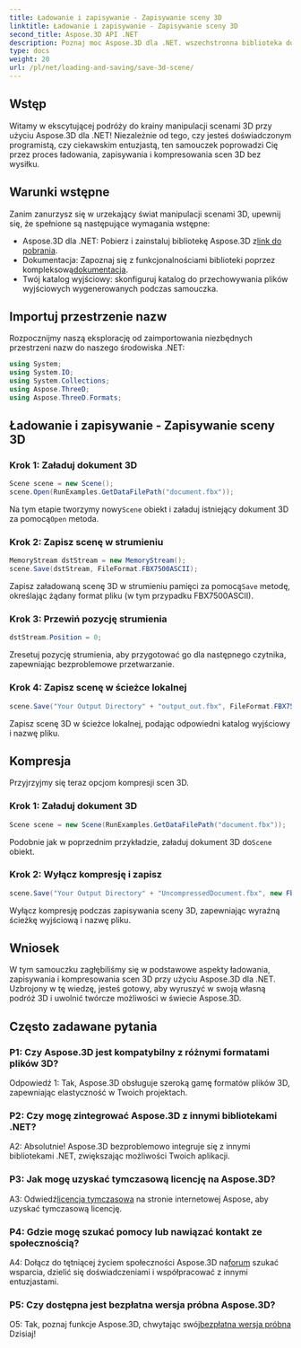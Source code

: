 ```yaml
---
title: Ładowanie i zapisywanie - Zapisywanie sceny 3D
linktitle: Ładowanie i zapisywanie - Zapisywanie sceny 3D
second_title: Aspose.3D API .NET
description: Poznaj moc Aspose.3D dla .NET. wszechstronna biblioteka do płynnej manipulacji scenami 3D. Ładuj, zapisuj i kompresuj bez wysiłku.
type: docs
weight: 20
url: /pl/net/loading-and-saving/save-3d-scene/
---
```

## Wstęp

Witamy w ekscytującej podróży do krainy manipulacji scenami 3D przy użyciu Aspose.3D dla .NET! Niezależnie od tego, czy jesteś doświadczonym programistą, czy ciekawskim entuzjastą, ten samouczek poprowadzi Cię przez proces ładowania, zapisywania i kompresowania scen 3D bez wysiłku.

## Warunki wstępne

Zanim zanurzysz się w urzekający świat manipulacji scenami 3D, upewnij się, że spełnione są następujące wymagania wstępne:

-  Aspose.3D dla .NET: Pobierz i zainstaluj bibliotekę Aspose.3D z[link do pobrania](https://releases.aspose.com/3d/net/).
-  Dokumentacja: Zapoznaj się z funkcjonalnościami biblioteki poprzez kompleksową[dokumentacja](https://reference.aspose.com/3d/net/).
- Twój katalog wyjściowy: skonfiguruj katalog do przechowywania plików wyjściowych wygenerowanych podczas samouczka.

## Importuj przestrzenie nazw

Rozpocznijmy naszą eksplorację od zaimportowania niezbędnych przestrzeni nazw do naszego środowiska .NET:

```csharp
using System;
using System.IO;
using System.Collections;
using Aspose.ThreeD;
using Aspose.ThreeD.Formats;
```

## Ładowanie i zapisywanie - Zapisywanie sceny 3D

### Krok 1: Załaduj dokument 3D

```csharp
Scene scene = new Scene();
scene.Open(RunExamples.GetDataFilePath("document.fbx"));
```

 Na tym etapie tworzymy nowy`Scene` obiekt i załaduj istniejący dokument 3D za pomocą`Open` metoda.

### Krok 2: Zapisz scenę w strumieniu

```csharp
MemoryStream dstStream = new MemoryStream();
scene.Save(dstStream, FileFormat.FBX7500ASCII);
```

 Zapisz załadowaną scenę 3D w strumieniu pamięci za pomocą`Save` metodę, określając żądany format pliku (w tym przypadku FBX7500ASCII).

### Krok 3: Przewiń pozycję strumienia

```csharp
dstStream.Position = 0;
```

Zresetuj pozycję strumienia, aby przygotować go dla następnego czytnika, zapewniając bezproblemowe przetwarzanie.

### Krok 4: Zapisz scenę w ścieżce lokalnej

```csharp
scene.Save("Your Output Directory" + "output_out.fbx", FileFormat.FBX7500ASCII);
```

Zapisz scenę 3D w ścieżce lokalnej, podając odpowiedni katalog wyjściowy i nazwę pliku.

## Kompresja

Przyjrzyjmy się teraz opcjom kompresji scen 3D.

### Krok 1: Załaduj dokument 3D

```csharp
Scene scene = new Scene(RunExamples.GetDataFilePath("document.fbx"));
```

 Podobnie jak w poprzednim przykładzie, załaduj dokument 3D do`Scene` obiekt.

### Krok 2: Wyłącz kompresję i zapisz

```csharp
scene.Save("Your Output Directory" + "UncompressedDocument.fbx", new FbxSaveOptions(FileFormat.FBX7500ASCII) { EnableCompression = false });
```

Wyłącz kompresję podczas zapisywania sceny 3D, zapewniając wyraźną ścieżkę wyjściową i nazwę pliku.

## Wniosek

W tym samouczku zagłębiliśmy się w podstawowe aspekty ładowania, zapisywania i kompresowania scen 3D przy użyciu Aspose.3D dla .NET. Uzbrojony w tę wiedzę, jesteś gotowy, aby wyruszyć w swoją własną podróż 3D i uwolnić twórcze możliwości w świecie Aspose.3D.

## Często zadawane pytania

### P1: Czy Aspose.3D jest kompatybilny z różnymi formatami plików 3D?

Odpowiedź 1: Tak, Aspose.3D obsługuje szeroką gamę formatów plików 3D, zapewniając elastyczność w Twoich projektach.

### P2: Czy mogę zintegrować Aspose.3D z innymi bibliotekami .NET?

A2: Absolutnie! Aspose.3D bezproblemowo integruje się z innymi bibliotekami .NET, zwiększając możliwości Twoich aplikacji.

### P3: Jak mogę uzyskać tymczasową licencję na Aspose.3D?

 A3: Odwiedź[licencja tymczasowa](https://purchase.aspose.com/temporary-license/) na stronie internetowej Aspose, aby uzyskać tymczasową licencję.

### P4: Gdzie mogę szukać pomocy lub nawiązać kontakt ze społecznością?

 A4: Dołącz do tętniącej życiem społeczności Aspose.3D na[forum](https://forum.aspose.com/c/3d/18) szukać wsparcia, dzielić się doświadczeniami i współpracować z innymi entuzjastami.

### P5: Czy dostępna jest bezpłatna wersja próbna Aspose.3D?

 O5: Tak, poznaj funkcje Aspose.3D, chwytając swój[bezpłatna wersja próbna](https://releases.aspose.com/) Dzisiaj!